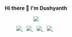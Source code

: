 ###

<p align="center">
  <h3 align="center">Hi there 👋 I'm Dushyanth</h3>
</p>

<p align="center">
  <img src="https://readme-typing-svg.herokuapp.com?font=Fira&size=22&center=true&vCenter=true&width=380&lines=Full+Stack+Developer"/>
</p>

<p align="center">
<a href="https://www.linkedin.com/in/kurra-dushyanth/">
    <img src="https://img.shields.io/badge/linkedin-%230077B5.svg?&style=for-the-badge&logo=linkedin&logoColor=white" />
</a>&nbsp;&nbsp;

<a href="mailto:kd13@iitbbs.ac.in">
    <img src="https://img.shields.io/badge/Gmail-D14836?style=for-the-badge&logo=gmail&logoColor=white"/>
</a>&nbsp;&nbsp;

<a href="https://wa.me/9666771462">
    <img src="https://img.shields.io/badge/WhatsApp-25D366?style=for-the-badge&logo=whatsapp&logoColor=white" />
</a>&nbsp;&nbsp;

<a href="https://twitter.com/dushyanth_kurra/">
    <img src="https://img.shields.io/badge/Twitter-1DA1F2?style=for-the-badge&logo=twitter&logoColor=white" />
</a>&nbsp;&nbsp;
</p>

<!--
**kDushyanth/kDushyanth** is a ✨ _special_ ✨ repository because its `README.md` (this file) appears on your GitHub profile.

Here are some ideas to get you started:

- 🔭 I’m currently working on ...
- 🌱 I’m currently learning ...
- 👯 I’m looking to collaborate on ...
- 🤔 I’m looking for help with ...
- 💬 Ask me about ...
- 📫 How to reach me: 
- 😄 Pronouns: ...
- ⚡ Fun fact: ...
-->
